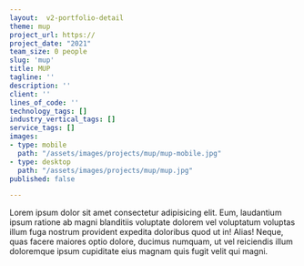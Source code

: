 ```yaml
---
layout:  v2-portfolio-detail
theme: mup
project_url: https://
project_date: "2021"
team_size: 0 people
slug: 'mup'
title: MUP
tagline: ''
description: ''
client: ''
lines_of_code: ''
technology_tags: []
industry_vertical_tags: []
service_tags: []
images:
- type: mobile
  path: "/assets/images/projects/mup/mup-mobile.jpg"
- type: desktop
  path: "/assets/images/projects/mup/mup.jpg"
published: false

---
```

Lorem ipsum dolor sit amet consectetur adipisicing elit. Eum, laudantium ipsum ratione ab magni blanditiis voluptate dolorem vel voluptatum voluptas illum fuga nostrum provident expedita doloribus quod ut in! Alias! Neque, quas facere maiores optio dolore, ducimus numquam, ut vel reiciendis illum doloremque ipsum cupiditate eius magnam quis fugit velit qui magni.